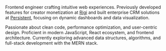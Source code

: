 Frontend engineer crafting intuitive web experiences. Previously developed features for creator monetization at [Rigi](https://rigi.club/) and built enterprise CRM solutions at [Persistent](https://www.persistent.com/), focusing on dynamic dashboards and data visualization.

Passionate about clean code, performance optimization, and user-centric design. Proficient in modern JavaScript, React ecosystem, and frontend architecture. Currently exploring advanced data structures, algorithms, and full-stack development with the MERN stack.
